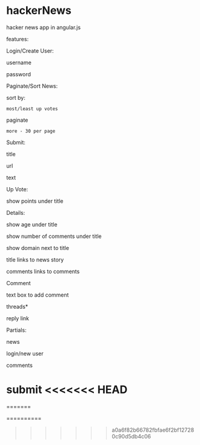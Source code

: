 hackerNews
==========

hacker news app in angular.js

features:

Login/Create User:

  username
  
  password
  
Paginate/Sort News:

  sort by:
  
    most/least up votes
    
  paginate
  
    more - 30 per page
    
    
Submit:

  title
  
  url
  
  text
  
  
Up Vote:

  show points under title
  
Details:

  show age under title
  
  show number of comments under title
  
  show domain next to title
  
  title links to news story
  
  comments links to comments
  
  
Comment

  text box to add comment
  
  threads*
  
  reply link
  
  
Partials:

  news
  
  login/new user
  
  comments
  
  submit
<<<<<<< HEAD
==========
=======
  
  
==========
>>>>>>> a0a6f82b66782fbfae6f2bf127280c90d5db4c06
